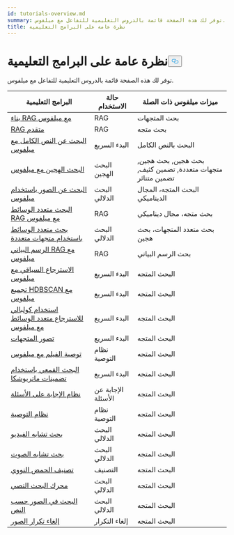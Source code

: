 ```yaml
---
id: tutorials-overview.md
summary: توفر لك هذه الصفحة قائمة بالدروس التعليمية للتفاعل مع ميلفوس.
title: نظرة عامة على البرامج التعليمية
---
```

<h1 id="Tutorials-Overview" class="common-anchor-header">نظرة عامة على البرامج التعليمية<button data-href="#Tutorials-Overview" class="anchor-icon" translate="no">
      <svg translate="no"
        aria-hidden="true"
        focusable="false"
        height="20"
        version="1.1"
        viewBox="0 0 16 16"
        width="16"
      >
        <path
          fill="#0092E4"
          fill-rule="evenodd"
          d="M4 9h1v1H4c-1.5 0-3-1.69-3-3.5S2.55 3 4 3h4c1.45 0 3 1.69 3 3.5 0 1.41-.91 2.72-2 3.25V8.59c.58-.45 1-1.27 1-2.09C10 5.22 8.98 4 8 4H4c-.98 0-2 1.22-2 2.5S3 9 4 9zm9-3h-1v1h1c1 0 2 1.22 2 2.5S13.98 12 13 12H9c-.98 0-2-1.22-2-2.5 0-.83.42-1.64 1-2.09V6.25c-1.09.53-2 1.84-2 3.25C6 11.31 7.55 13 9 13h4c1.45 0 3-1.69 3-3.5S14.5 6 13 6z"
        ></path>
      </svg>
    </button></h1><p>توفر لك هذه الصفحة قائمة بالدروس التعليمية للتفاعل مع ميلفوس.</p>
<table>
<thead>
<tr><th>البرامج التعليمية</th><th>حالة الاستخدام</th><th>ميزات ميلفوس ذات الصلة</th></tr>
</thead>
<tbody>
<tr><td><a href="/docs/ar/build-rag-with-milvus.md">بناء RAG مع ميلفوس</a></td><td>RAG</td><td>بحث المتجهات</td></tr>
<tr><td><a href="/docs/ar/how_to_enhance_your_rag.md">RAG متقدم</a></td><td>RAG</td><td>بحث متجه</td></tr>
<tr><td><a href="/docs/ar/full_text_search_with_milvus.md">البحث عن النص الكامل مع ميلفوس</a></td><td>البدء السريع</td><td>البحث بالنص الكامل</td></tr>
<tr><td><a href="/docs/ar/hybrid_search_with_milvus.md">البحث الهجين مع ميلفوس</a></td><td>البحث الهجين</td><td>بحث هجين, بحث هجين, متجهات متعددة, تضمين كثيف, تضمين متناثر</td></tr>
<tr><td><a href="/docs/ar/image_similarity_search.md">البحث عن الصور باستخدام ميلفوس</a></td><td>البحث الدلالي</td><td>البحث المتجه، المجال الديناميكي</td></tr>
<tr><td><a href="/docs/ar/multimodal_rag_with_milvus.md">البحث متعدد الوسائط RAG مع ميلفوس</a></td><td>RAG</td><td>بحث متجه، مجال ديناميكي</td></tr>
<tr><td><a href="/docs/ar/multimodal_rag_with_milvus.md">بحث متعدد الوسائط باستخدام متجهات متعددة</a></td><td>البحث الدلالي</td><td>بحث متعدد المتجهات، بحث هجين</td></tr>
<tr><td><a href="/docs/ar/graph_rag_with_milvus.md">الرسم البياني RAG مع ميلفوس</a></td><td>RAG</td><td>بحث الرسم البياني</td></tr>
<tr><td><a href="/docs/ar/contextual_retrieval_with_milvus.md">الاسترجاع السياقي مع ميلفوس</a></td><td>البدء السريع</td><td>البحث المتجه</td></tr>
<tr><td><a href="/docs/ar/hdbscan_clustering_with_milvus.md">تجميع HDBSCAN مع ميلفوس</a></td><td>البدء السريع</td><td>البحث المتجه</td></tr>
<tr><td><a href="/docs/ar/use_ColPali_with_milvus.md">استخدام كولبالي للاسترجاع متعدد الوسائط مع ميلفوس</a></td><td>البدء السريع</td><td>البحث المتجه</td></tr>
<tr><td><a href="/docs/ar/vector_visualization.md">تصور المتجهات</a></td><td>البدء السريع</td><td>البحث المتجه</td></tr>
<tr><td><a href="/docs/ar/movie_recommendation_with_milvus.md">توصية الفيلم مع ميلفوس</a></td><td>نظام التوصية</td><td>البحث المتجه</td></tr>
<tr><td><a href="/docs/ar/funnel_search_with_matryoshka.md">البحث القمعي باستخدام تضمينات ماتريوشكا</a></td><td>البدء السريع</td><td>البحث المتجه</td></tr>
<tr><td><a href="/docs/ar/question_answering_system.md">نظام الإجابة على الأسئلة</a></td><td>الإجابة عن الأسئلة</td><td>البحث المتجه</td></tr>
<tr><td><a href="/docs/ar/recommendation_system.md">نظام التوصية</a></td><td>نظام التوصية</td><td>البحث المتجه</td></tr>
<tr><td><a href="/docs/ar/video_similarity_search.md">بحث تشابه الفيديو</a></td><td>البحث الدلالي</td><td>البحث المتجه</td></tr>
<tr><td><a href="/docs/ar/audio_similarity_search.md">بحث تشابه الصوت</a></td><td>البحث الدلالي</td><td>البحث المتجه</td></tr>
<tr><td><a href="/docs/ar/dna_sequence_classification.md">تصنيف الحمض النووي</a></td><td>التصنيف</td><td>البحث المتجه</td></tr>
<tr><td><a href="/docs/ar/text_search_engine.md">محرك البحث النصي</a></td><td>البحث الدلالي</td><td>البحث المتجه</td></tr>
<tr><td><a href="/docs/ar/text_image_search.md">البحث في الصور حسب النص</a></td><td>البحث الدلالي</td><td>البحث المتجه</td></tr>
<tr><td><a href="/docs/ar/image_deduplication_system.md">إلغاء تكرار الصور</a></td><td>إلغاء التكرار</td><td>البحث المتجه</td></tr>
</tbody>
</table>

